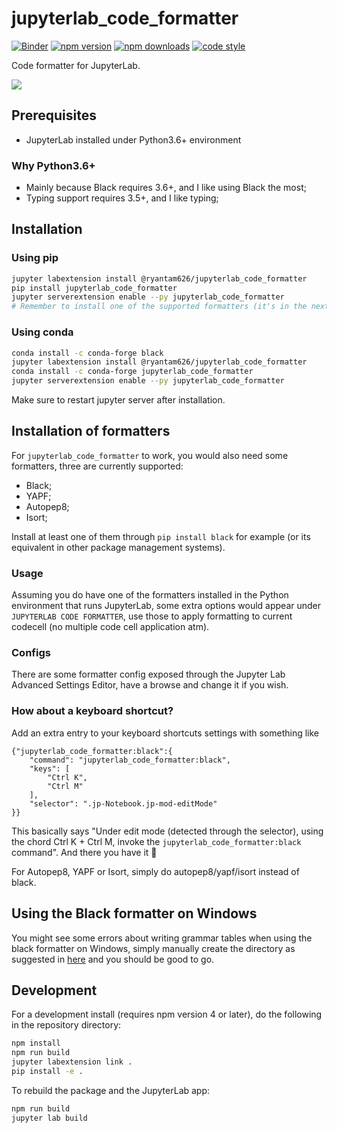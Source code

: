 # jupyterlab_code_formatter

[![Binder](https://mybinder.org/badge_logo.svg)](https://mybinder.org/v2/gh/ryantam626/jupyterlab_code_formatter/master?urlpath=lab)
[![npm version](https://badge.fury.io/js/%40ryantam626%2Fjupyterlab_code_formatter.svg)](https://badge.fury.io/js/%40ryantam626%2Fjupyterlab_code_formatter)
[![npm downloads](https://img.shields.io/npm/dw/%40ryantam626%2Fjupyterlab_code_formatter.svg)](https://badge.fury.io/js/%40ryantam626%2Fjupyterlab_code_formatter)
[![code style](https://img.shields.io/badge/code%20style-black-000000.svg)](https://github.com/ambv/black)

Code formatter for JupyterLab.

![](https://github.com/ryantam626/jupyterlab_code_formatter/raw/master/code-formatter-demo.gif)

## Prerequisites

* JupyterLab installed under Python3.6+ environment

### Why Python3.6+

* Mainly because Black requires 3.6+, and I like using Black the most;
* Typing support requires 3.5+, and I like typing;

## Installation

### Using pip
```bash
jupyter labextension install @ryantam626/jupyterlab_code_formatter
pip install jupyterlab_code_formatter
jupyter serverextension enable --py jupyterlab_code_formatter
# Remember to install one of the supported formatters (it's in the next section)
```

### Using conda
```bash
conda install -c conda-forge black
jupyter labextension install @ryantam626/jupyterlab_code_formatter
conda install -c conda-forge jupyterlab_code_formatter
jupyter serverextension enable --py jupyterlab_code_formatter
```
Make sure to restart jupyter server after installation.

## Installation of formatters

For `jupyterlab_code_formatter` to work, you would also need some formatters, three are currently supported:

- Black;
- YAPF;
- Autopep8;
- Isort;

Install at least one of them through `pip install black` for example (or its equivalent in other package management systems).

### Usage

Assuming you do have one of the formatters installed in the Python environment that runs JupyterLab, some extra options would appear under `JUPYTERLAB CODE FORMATTER`, use those to apply formatting to current codecell (no multiple code cell application atm).

### Configs

There are some formatter config exposed through the Jupyter Lab Advanced Settings Editor, have a browse and change it if you wish.

### How about a keyboard shortcut?

Add an extra entry to your keyboard shortcuts settings with something like

```
{"jupyterlab_code_formatter:black":{
    "command": "jupyterlab_code_formatter:black",
    "keys": [
        "Ctrl K",
        "Ctrl M"
    ],
    "selector": ".jp-Notebook.jp-mod-editMode"
}}
```

This basically says "Under edit mode (detected through the selector), using the chord Ctrl K + Ctrl M, invoke the `jupyterlab_code_formatter:black` command". And there you have it :tada:

For Autopep8, YAPF or Isort, simply do autopep8/yapf/isort instead of black.

## Using the Black formatter on Windows

You might see some errors about writing grammar tables when using the black formatter on Windows, simply manually create the directory as suggested in [here](https://github.com/ryantam626/jupyterlab_code_formatter/issues/10) and you should be good to go.

## Development

For a development install (requires npm version 4 or later), do the following in the repository directory:

```bash
npm install
npm run build
jupyter labextension link .
pip install -e .
```

To rebuild the package and the JupyterLab app:

```bash
npm run build
jupyter lab build
```


